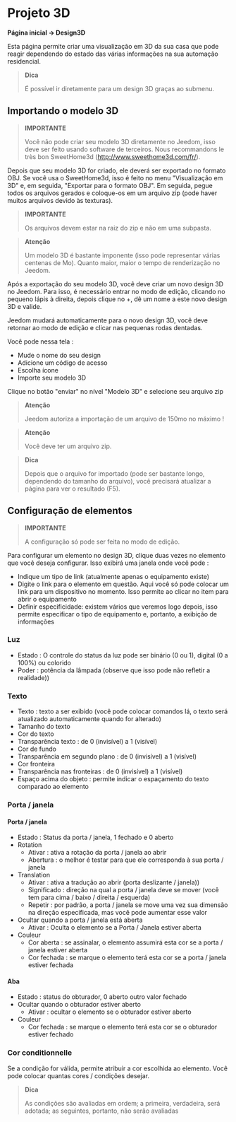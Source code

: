 # Projeto 3D
**Página inicial → Design3D**

Esta página permite criar uma visualização em 3D da sua casa que pode reagir dependendo do estado das várias informações na sua automação residencial.


> **Dica**
>
> É possível ir diretamente para um design 3D graças ao submenu.

## Importando o modelo 3D

> **IMPORTANTE**
>
> Você não pode criar seu modelo 3D diretamente no Jeedom, isso deve ser feito usando software de terceiros. Nous recommandons le très bon SweetHome3d (http://www.sweethome3d.com/fr/).

Depois que seu modelo 3D for criado, ele deverá ser exportado no formato OBJ. Se você usa o SweetHome3d, isso é feito no menu "Visualização em 3D" e, em seguida, "Exportar para o formato OBJ". Em seguida, pegue todos os arquivos gerados e coloque-os em um arquivo zip (pode haver muitos arquivos devido às texturas).

> **IMPORTANTE**
>
> Os arquivos devem estar na raiz do zip e não em uma subpasta.

> **Atenção**
>
> Um modelo 3D é bastante imponente (isso pode representar várias centenas de Mo). Quanto maior, maior o tempo de renderização no Jeedom.

Após a exportação do seu modelo 3D, você deve criar um novo design 3D no Jeedom. Para isso, é necessário entrar no modo de edição, clicando no pequeno lápis à direita, depois clique no +, dê um nome a este novo design 3D e valide.

Jeedom mudará automaticamente para o novo design 3D, você deve retornar ao modo de edição e clicar nas pequenas rodas dentadas.

Você pode nessa tela :

- Mude o nome do seu design
- Adicione um código de acesso
- Escolha ícone
- Importe seu modelo 3D

Clique no botão "enviar" no nível "Modelo 3D" e selecione seu arquivo zip

> **Atenção**
>
> Jeedom autoriza a importação de um arquivo de 150mo no máximo !

> **Atenção**
>
> Você deve ter um arquivo zip.

> **Dica**
>
> Depois que o arquivo for importado (pode ser bastante longo, dependendo do tamanho do arquivo), você precisará atualizar a página para ver o resultado (F5).


## Configuração de elementos

> **IMPORTANTE**
>
> A configuração só pode ser feita no modo de edição.

Para configurar um elemento no design 3D, clique duas vezes no elemento que você deseja configurar. Isso exibirá uma janela onde você pode :

- Indique um tipo de link (atualmente apenas o equipamento existe)
- Digite o link para o elemento em questão. Aqui você só pode colocar um link para um dispositivo no momento. Isso permite ao clicar no item para abrir o equipamento
- Definir especificidade: existem vários que veremos logo depois, isso permite especificar o tipo de equipamento e, portanto, a exibição de informações

### Luz

- Estado : O controle do status da luz pode ser binário (0 ou 1), digital (0 a 100%) ou colorido
- Poder : potência da lâmpada (observe que isso pode não refletir a realidade))

### Texto

- Texto : texto a ser exibido (você pode colocar comandos lá, o texto será atualizado automaticamente quando for alterado)
- Tamanho do texto
- Cor do texto
- Transparência texto : de 0 (invisível) a 1 (visível)
- Cor de fundo
- Transparência em segundo plano : de 0 (invisível) a 1 (visível)
- Cor fronteira
- Transparência nas fronteiras : de 0 (invisível) a 1 (visível)
- Espaço acima do objeto : permite indicar o espaçamento do texto comparado ao elemento

### Porta / janela

#### Porta / janela

- Estado : Status da porta / janela, 1 fechado e 0 aberto
- Rotation
	- Ativar : ativa a rotação da porta / janela ao abrir
	- Abertura : o melhor é testar para que ele corresponda à sua porta / janela
- Translation
	- Ativar : ativa a tradução ao abrir (porta deslizante / janela))
	- Significado : direção na qual a porta / janela deve se mover (você tem para cima / baixo / direita / esquerda)
	- Repetir : por padrão, a porta / janela se move uma vez sua dimensão na direção especificada, mas você pode aumentar esse valor
- Ocultar quando a porta / janela está aberta
	- Ativar : Oculta o elemento se a Porta / Janela estiver aberta
- Couleur
	- Cor aberta : se assinalar, o elemento assumirá esta cor se a porta / janela estiver aberta
	- Cor fechada : se marque o elemento terá esta cor se a porta / janela estiver fechada

#### Aba

- Estado : status do obturador, 0 aberto outro valor fechado
- Ocultar quando o obturador estiver aberto
	- Ativar : ocultar o elemento se o obturador estiver aberto
- Couleur
	- Cor fechada : se marque o elemento terá esta cor se o obturador estiver fechado

### Cor conditionnelle

Se a condição for válida, permite atribuir a cor escolhida ao elemento. Você pode colocar quantas cores / condições desejar.

> **Dica**
>
> As condições são avaliadas em ordem; a primeira, verdadeira, será adotada; as seguintes, portanto, não serão avaliadas
